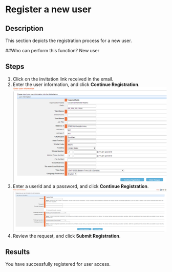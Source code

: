 # Register a new user

## Description
This section depicts the registration process for a new user.

##Who can perform this function?
New user

## Steps
1.	Click on the invitation link received in the email.
2.	Enter the user information, and click **Continue Registration**.
![](ur-2.png)
3. Enter a userid and a password, and click **Continue Registration**.
![](ur-3.png)
4. Review the request, and click **Submit Registration**.

## Results
You have successfully registered for user access.
